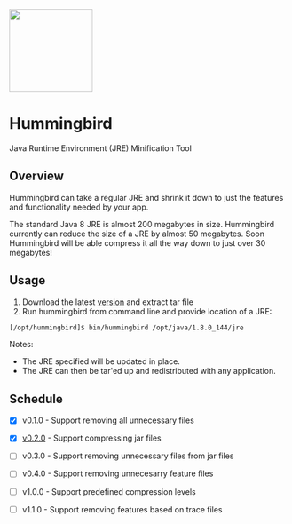 <img src="https://s-media-cache-ak0.pinimg.com/originals/74/14/c9/7414c9138964f7ad1953a58ec71271f8.jpg" width="150">

# Hummingbird
Java Runtime Environment (JRE) Minification Tool

## Overview
Hummingbird can take a regular JRE and shrink it down to just the features and functionality needed by your app.  

The standard Java 8 JRE is almost 200 megabytes in size.  Hummingbird currently can reduce the size of a JRE by almost 50 megabytes.  Soon Hummingbird will be able compress it all the way down to just over 30 megabytes!

## Usage
  
  1. Download the latest [version](https://github.com/abrayall/hummingbird/releases/download/v0.2.0/hummingbird.tar) and extract tar file
  2. Run hummingbird from command line and provide location of a JRE:
  ```sh
  [/opt/hummingbird]$ bin/hummingbird /opt/java/1.8.0_144/jre
  ```
  
  Notes:
  - The JRE specified will be updated in place.  
  - The JRE can then be tar'ed up and redistributed with any application.
  
## Schedule
  - [x] v0.1.0 - Support removing all unnecessary files
  - [x] [v0.2.0](https://github.com/abrayall/hummingbird/releases/download/v0.2.0/hummingbird.tar) - Support compressing jar files
  - [ ] v0.3.0 - Support removing unnecessary files from jar files
  - [ ] v0.4.0 - Support removing unnecesarry feature files
  - [ ] v1.0.0 - Support predefined compression levels
  - [ ] v1.1.0 - Support removing features based on trace files


